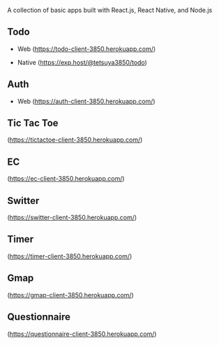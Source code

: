 A collection of basic apps built with React.js, React Native, and Node.js

## Todo

- Web
  (https://todo-client-3850.herokuapp.com/)

- Native
  (https://exp.host/@tetsuya3850/todo)

## Auth

- Web
  (https://auth-client-3850.herokuapp.com/)

## Tic Tac Toe

(https://tictactoe-client-3850.herokuapp.com/)

## EC

(https://ec-client-3850.herokuapp.com/)

## Switter

(https://switter-client-3850.herokuapp.com/)

## Timer

(https://timer-client-3850.herokuapp.com/)

## Gmap

(https://gmap-client-3850.herokuapp.com/)

## Questionnaire

(https://questionnaire-client-3850.herokuapp.com/)
